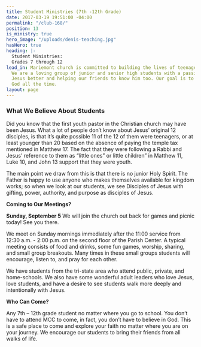 ```yaml
---
title: Student Ministries (7th -12th Grade)
date: 2017-03-19 19:51:00 -04:00
permalink: "/club-168/"
position: 13
is_ministry: true
hero_image: "/uploads/denis-teaching.jpg"
hasHero: true
heading: |-
  Student Ministries:
  Grades 7 through 12
lead_in: Mariemont church is committed to building the lives of teenagers in Cincinnati.
  We are a loving group of junior and senior high students with a passion for knowing
  Jesus better and helping our friends to know him too. Our goal is to love and serve
  God all the time.
layout: page
---
```


### What We Believe About Students

Did you know that the first youth pastor in the Christian church may have been Jesus. What a lot of people don’t know about Jesus’ original 12 disciples, is that it’s quite possible 11 of the 12 of them were teenagers, or at least younger than 20 based on the absence of paying the temple tax mentioned in Matthew 17. The fact that they were following a Rabbi and Jesus’ reference to them as “little ones” or little children” in Matthew 11, Luke 10, and John 13 support that they were youth.

The main point we draw from this is that there is no junior Holy Spirit. The Father is happy to use anyone who makes themselves available for kingdom works; so when we look at our students, we see Disciples of Jesus with gifting, power, authority, and purpose as disciples of Jesus.

**Coming to Our Meetings?**

**Sunday, September 5** 
We will join the church out back for games and picnic today! See you there.

We meet on Sunday mornings immediately after the 11:00 service from 12:30 a.m. - 2:00 p.m. on the second floor of the Parish Center. A typical meeting consists of food and drinks, some fun games, worship, sharing, and small group breakouts. Many times in these small groups students will encourage, listen to, and pray for each other.
 
We have students from the tri-state area who attend public, private, and home-schools. We also have some wonderful adult leaders who love Jesus, love students, and have a desire to see students walk more deeply and intentionally with Jesus.

**Who Can Come?**

Any 7th – 12th grade student no matter where you go to school. You don’t have to attend MCC to come, in fact, you don’t have to believe in God. This is a safe place to come and explore your faith no matter where you are on your journey. We encourage our students to bring their friends from all walks of life.
